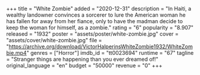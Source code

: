 +++
title = "White Zombie"
added = "2020-12-31"
description = "In Haiti, a wealthy landowner convinces a sorcerer to lure the American woman he has fallen for away from her fiance, only to have the madman decide to keep the woman for himself, as a zombie."
rating = "6"
popularity = "8.907"
released = "1932"
poster = "assets/poster/white-zombie.jpg"
cover = "assets/cover/white-zombie.jpg"
file = "https://archive.org/download/VictorHalperinsWhiteZombie1932/WhiteZombie.mp4"
genres = ["Horror"]
imdb_id = "tt0023694"
runtime = "67"
tagline = "Stranger things are happening than you ever dreamed of!"
original_language = "en"
budget = "50000"
revenue = "0"
+++